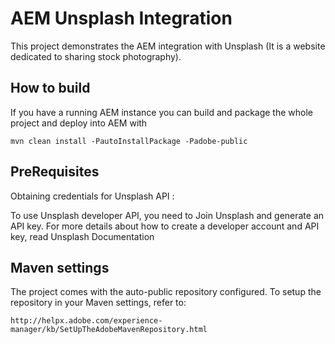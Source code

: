 # AEM Unsplash Integration 

This project demonstrates the AEM integration with Unsplash (It is a website dedicated to sharing stock photography).

## How to build

If you have a running AEM instance you can build and package the whole project and deploy into AEM with

    mvn clean install -PautoInstallPackage -Padobe-public

## PreRequisites

Obtaining credentials for Unsplash API : 

To use Unsplash developer API, you need to Join Unsplash and generate an API key. For more details about how to create a developer account and API key, read Unsplash Documentation


## Maven settings

The project comes with the auto-public repository configured. To setup the repository in your Maven settings, refer to:

    http://helpx.adobe.com/experience-manager/kb/SetUpTheAdobeMavenRepository.html

###
